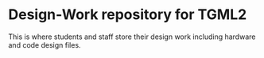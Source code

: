 # Design-Work repository for TGML2

This is where students and staff store their design work including hardware and code design files.
